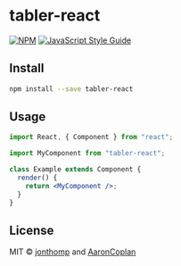 # tabler-react

>

[![NPM](https://img.shields.io/npm/v/tabler-react.svg)](https://www.npmjs.com/package/tabler-react) [![JavaScript Style Guide](https://img.shields.io/badge/code_style-standard-brightgreen.svg)](https://standardjs.com)

## Install

```bash
npm install --save tabler-react
```

## Usage

```jsx
import React, { Component } from "react";

import MyComponent from "tabler-react";

class Example extends Component {
  render() {
    return <MyComponent />;
  }
}
```

## License

MIT © [jonthomp](https://github.com/jonthomp) and [AaronCoplan](https://github.com/AaronCoplan)
